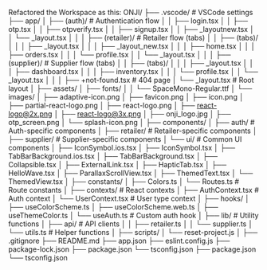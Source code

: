 Refactored the Workspace as this:
ONJI/
├── .vscode/                  # VSCode settings
├── app/
│   ├── (auth)/               # Authentication flow
│   │   ├── login.tsx
│   │   ├── otp.tsx
│   │   ├── otpverify.tsx
│   │   ├── signup.tsx
│   │   ├── _layoutnew.tsx
│   │   └── _layout.tsx
│   │
│   ├── (retailer)/           # Retailer flow (tabs)
│   │   ├── (tabs)/
│   │   │   ├── _layout.tsx
│   │   │   ├── _layout_new.tsx
│   │   │   ├── home.tsx
│   │   │   ├── orders.tsx
│   │   │   └── profile.tsx
│   │   └── _layout.tsx
│   │
│   ├── (supplier)/           # Supplier flow (tabs)
│   │   ├── (tabs)/
│   │   │   ├── _layout.tsx
│   │   │   ├── dashboard.tsx
│   │   │   ├── inventory.tsx
│   │   │   └── profile.tsx
│   │   └── _layout.tsx
│   │
│   ├── +not-found.tsx        # 404 page
│   └── _layout.tsx           # Root layout
│
├── assets/
│   ├── fonts/
│   │   └── SpaceMono-Regular.ttf
│   └── images/
│       ├── adaptive-icon.png
│       ├── favicon.png
│       ├── icon.png
│       ├── partial-react-logo.png
│       ├── react-logo.png
│       ├── react-logo@2x.png
│       ├── react-logo@3x.png
│       ├── onji_logo.jpg
│       ├── otp_screen.png
│       └── splash-icon.png
│
├── components/
│   ├── auth/                  # Auth-specific components
│   ├── retailer/              # Retailer-specific components
│   ├── supplier/              # Supplier-specific components
│   └── ui/                    # Common UI components
│       ├── IconSymbol.ios.tsx
│       ├── IconSymbol.tsx
│       ├── TabBarBackground.ios.tsx
│       ├── TabBarBackground.tsx
│       ├── Collapsible.tsx
│       ├── ExternalLink.tsx
│       ├── HapticTab.tsx
│       ├── HelloWave.tsx
│       ├── ParallaxScrollView.tsx
│       ├── ThemedText.tsx
│       └── ThemedView.tsx
│
├── constants/
│   ├── Colors.ts
│   └── Routes.ts              # Route constants
│
├── contexts/                  # React contexts
│   ├── AuthContext.tsx        # Auth context
│   └── UserContext.tsx        # User type context
│
├── hooks/
│   ├── useColorScheme.ts
│   ├── useColorScheme.web.ts
│   ├── useThemeColor.ts
│   └── useAuth.ts             # Custom auth hook
│
├── lib/                       # Utility functions
│   ├── api/                   # API clients
│   │   ├── retailer.ts
│   │   └── supplier.ts
│   └── utils.ts               # Helper functions
│
├── scripts/
│   └── reset-project.js
│
├── .gitignore
├── README.md
├── app.json
├── eslint.config.js
├── package-lock.json
├── package.json
└── tsconfig.json
├── package.json
└── tsconfig.json
